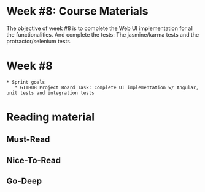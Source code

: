 # Week #8: Course Materials

The objective of week #8 is to complete the Web UI implementation for all the functionalities. And complete the tests: The jasmine/karma tests and the protractor/selenium tests.

# Week #8

    * Sprint goals
       * GITHUB Project Board Task: Complete UI implementation w/ Angular, unit tests and integration tests
     
# Reading material

## Must-Read

## Nice-To-Read

## Go-Deep

  
